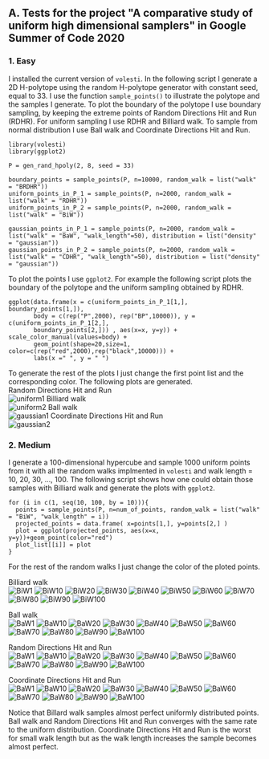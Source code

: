 ## A. Tests for the project "A comparative study of uniform high dimensional samplers" in Google Summer of Code 2020

### 1. Easy  

I installed the current version of `volesti`. In the following script I generate a 2D H-polytope using the random H-polytope generator with constant seed, equal to 33. I use the function `sample_points()` to illustrate the polytope and the samples I generate. To plot the boundary of the polytope I use boundary sampling, by keeping the extreme points of Random Directions Hit and Run (RDHR). For uniform sampling I use RDHR and Billiard walk. To sample from normal distribution I use Ball walk and Coordinate Directions Hit and Run.  

```{r}
library(volesti)
library(ggplot2)

P = gen_rand_hpoly(2, 8, seed = 33)

boundary_points = sample_points(P, n=10000, random_walk = list("walk" = "BRDHR"))
uniform_points_in_P_1 = sample_points(P, n=2000, random_walk = list("walk" = "RDHR"))
uniform_points_in_P_2 = sample_points(P, n=2000, random_walk = list("walk" = "BiW"))

gaussian_points_in_P_1 = sample_points(P, n=2000, random_walk = list("walk" = "BaW", "walk_length"=50), distribution = list("density" = "gaussian"))
gaussian_points_in_P_2 = sample_points(P, n=2000, random_walk = list("walk" = "CDHR", "walk_length"=50), distribution = list("density" = "gaussian"))
```

To plot the points I use `ggplot2`. For example the following script plots the boundary of the polytope and the uniform sampling obtained by RDHR.  

```{r}
ggplot(data.frame(x = c(uniform_points_in_P_1[1,], boundary_points[1,]),
       body = c(rep("P",2000), rep("BP",10000)), y = c(uniform_points_in_P_1[2,],
       boundary_points[2,])) , aes(x=x, y=y)) + scale_color_manual(values=body) +
       geom_point(shape=20,size=1, color=c(rep("red",2000),rep("black",10000))) +
       labs(x =" ", y = " ")
```

To generate the rest of the plots I just change the first point list and the corresponding color. The following plots are generated.  
Random Directions Hit and Run  
![uniform1](R-proj/inst/gsoc20/uniform1.png)
Billiard walk  
![uniform2](R-proj/inst/gsoc20/uniform2.png)
Ball walk  
![gaussian1](R-proj/inst/gsoc20/gaussian1.png)
Coordinate Directions Hit and Run  
![gaussian2](R-proj/inst/gsoc20/gaussian2.png)

### 2. Medium

I generate a 100-dimensional hypercube and sample 1000 uniform points from it with all the random walks implmented in `volesti` and walk length = 10, 20, 30, ..., 100. The following script shows how one could obtain those samples with Billiard walk and generate the plots with `ggplot2`.  

```{r}
for (i in c(1, seq(10, 100, by = 10))){
  points = sample_points(P, n=num_of_points, random_walk = list("walk" = "BiW", "walk_length" = i))
  projected_points = data.frame( x=points[1,], y=points[2,] )
  plot = ggplot(projected_points, aes(x=x, y=y))+geom_point(color="red")
  plot_list[[i]] = plot
}
```
For the rest of the random walks I just change the color of the ploted points.

Billiard walk  
![BiW1](R-proj/inst/gsoc20/BillW_cube100_points1000_1.png)
![BiW10](R-proj/inst/gsoc20/BillW_cube100_points1000_10.png)
![BiW20](R-proj/inst/gsoc20/BillW_cube100_points1000_20.png)
![BiW30](R-proj/inst/gsoc20/BillW_cube100_points1000_30.png)
![BiW40](R-proj/inst/gsoc20/BillW_cube100_points1000_40.png)
![BiW50](R-proj/inst/gsoc20/BillW_cube100_points1000_50.png)
![BiW60](R-proj/inst/gsoc20/BillW_cube100_points1000_60.png)
![BiW70](R-proj/inst/gsoc20/BillW_cube100_points1000_70.png)
![BiW80](R-proj/inst/gsoc20/BillW_cube100_points1000_80.png)
![BiW90](R-proj/inst/gsoc20/BillW_cube100_points1000_90.png)
![BiW100](R-proj/inst/gsoc20/BillW_cube100_points1000_100.png)

Ball walk  
![BaW1](R-proj/inst/gsoc20/BW_cube100_points1000_1.png)
![BaW10](R-proj/inst/gsoc20/BW_cube100_points1000_10.png)
![BaW20](R-proj/inst/gsoc20/BW_cube100_points1000_20.png)
![BaW30](R-proj/inst/gsoc20/BW_cube100_points1000_30.png)
![BaW40](R-proj/inst/gsoc20/BW_cube100_points1000_40.png)
![BaW50](R-proj/inst/gsoc20/BW_cube100_points1000_50.png)
![BaW60](R-proj/inst/gsoc20/BW_cube100_points1000_60.png)
![BaW70](R-proj/inst/gsoc20/BW_cube100_points1000_70.png)
![BaW80](R-proj/inst/gsoc20/BW_cube100_points1000_80.png)
![BaW90](R-proj/inst/gsoc20/BW_cube100_points1000_90.png)
![BaW100](R-proj/inst/gsoc20/BW_cube100_points1000_100.png)

Random Directions Hit and Run  
![BaW1](R-proj/inst/gsoc20/RDHR_cube100_points1000_1.png)
![BaW10](R-proj/inst/gsoc20/RDHR_cube100_points1000_10.png)
![BaW20](R-proj/inst/gsoc20/RDHR_cube100_points1000_20.png)
![BaW30](R-proj/inst/gsoc20/RDHR_cube100_points1000_30.png)
![BaW40](R-proj/inst/gsoc20/RDHR_cube100_points1000_40.png)
![BaW50](R-proj/inst/gsoc20/RDHR_cube100_points1000_50.png)
![BaW60](R-proj/inst/gsoc20/RDHR_cube100_points1000_60.png)
![BaW70](R-proj/inst/gsoc20/RDHR_cube100_points1000_70.png)
![BaW80](R-proj/inst/gsoc20/RDHR_cube100_points1000_80.png)
![BaW90](R-proj/inst/gsoc20/RDHR_cube100_points1000_90.png)
![BaW100](R-proj/inst/gsoc20/RDHR_cube100_points1000_100.png)

Coordinate Directions Hit and Run  
![BaW1](R-proj/inst/gsoc20/CDHR_cube100_points1000_1.png)
![BaW10](R-proj/inst/gsoc20/CDHR_cube100_points1000_10.png)
![BaW20](R-proj/inst/gsoc20/CDHR_cube100_points1000_20.png)
![BaW30](R-proj/inst/gsoc20/CDHR_cube100_points1000_30.png)
![BaW40](R-proj/inst/gsoc20/CDHR_cube100_points1000_40.png)
![BaW50](R-proj/inst/gsoc20/CDHR_cube100_points1000_50.png)
![BaW60](R-proj/inst/gsoc20/CDHR_cube100_points1000_60.png)
![BaW70](R-proj/inst/gsoc20/CDHR_cube100_points1000_70.png)
![BaW80](R-proj/inst/gsoc20/CDHR_cube100_points1000_80.png)
![BaW90](R-proj/inst/gsoc20/CDHR_cube100_points1000_90.png)
![BaW100](R-proj/inst/gsoc20/CDHR_cube100_points1000_100.png)

Notice that Billard walk samples almost perfect uniformly distributed points. Ball walk and Random Directions Hit and Run converges with the same rate to the uniform distribution. Coordinate Directions Hit and Run is the worst for small walk length but as the walk length increases the sample becomes almost perfect.
